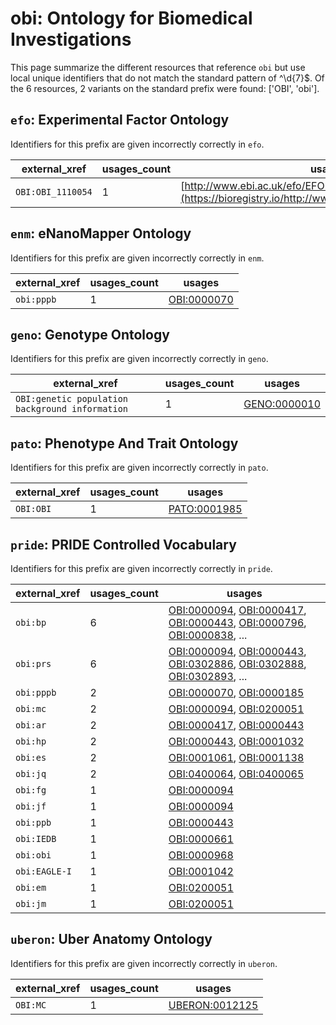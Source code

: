 # obi: Ontology for Biomedical Investigations

This page summarize the different resources that reference `obi`
but use local unique identifiers that do not match the standard pattern of
^\d{7}$. Of the 6 resources,
2 variants on the standard prefix were found: ['OBI', 'obi'].

## `efo`: Experimental Factor Ontology

Identifiers for this prefix are given incorrectly correctly in `efo`.

| external_xref     |   usages_count | usages                                                                                              |
|-------------------|----------------|-----------------------------------------------------------------------------------------------------|
| `OBI:OBI_1110054` |              1 | [http://www.ebi.ac.uk/efo/EFO:0005140](https://bioregistry.io/http://www.ebi.ac.uk/efo/EFO:0005140) |

## `enm`: eNanoMapper Ontology

Identifiers for this prefix are given incorrectly correctly in `enm`.

| external_xref   |   usages_count | usages                                            |
|-----------------|----------------|---------------------------------------------------|
| `obi:pppb`      |              1 | [OBI:0000070](https://bioregistry.io/OBI:0000070) |

## `geno`: Genotype Ontology

Identifiers for this prefix are given incorrectly correctly in `geno`.

| external_xref                                   |   usages_count | usages                                              |
|-------------------------------------------------|----------------|-----------------------------------------------------|
| `OBI:genetic population background information` |              1 | [GENO:0000010](https://bioregistry.io/GENO:0000010) |

## `pato`: Phenotype And Trait Ontology

Identifiers for this prefix are given incorrectly correctly in `pato`.

| external_xref   |   usages_count | usages                                              |
|-----------------|----------------|-----------------------------------------------------|
| `OBI:OBI`       |              1 | [PATO:0001985](https://bioregistry.io/PATO:0001985) |

## `pride`: PRIDE Controlled Vocabulary

Identifiers for this prefix are given incorrectly correctly in `pride`.

| external_xref   |   usages_count | usages                                                                                                                                                                                                                                                             |
|-----------------|----------------|--------------------------------------------------------------------------------------------------------------------------------------------------------------------------------------------------------------------------------------------------------------------|
| `obi:bp`        |              6 | [OBI:0000094](https://bioregistry.io/OBI:0000094), [OBI:0000417](https://bioregistry.io/OBI:0000417), [OBI:0000443](https://bioregistry.io/OBI:0000443), [OBI:0000796](https://bioregistry.io/OBI:0000796), [OBI:0000838](https://bioregistry.io/OBI:0000838), ... |
| `obi:prs`       |              6 | [OBI:0000094](https://bioregistry.io/OBI:0000094), [OBI:0000443](https://bioregistry.io/OBI:0000443), [OBI:0302886](https://bioregistry.io/OBI:0302886), [OBI:0302888](https://bioregistry.io/OBI:0302888), [OBI:0302893](https://bioregistry.io/OBI:0302893), ... |
| `obi:pppb`      |              2 | [OBI:0000070](https://bioregistry.io/OBI:0000070), [OBI:0000185](https://bioregistry.io/OBI:0000185)                                                                                                                                                               |
| `obi:mc`        |              2 | [OBI:0000094](https://bioregistry.io/OBI:0000094), [OBI:0200051](https://bioregistry.io/OBI:0200051)                                                                                                                                                               |
| `obi:ar`        |              2 | [OBI:0000417](https://bioregistry.io/OBI:0000417), [OBI:0000443](https://bioregistry.io/OBI:0000443)                                                                                                                                                               |
| `obi:hp`        |              2 | [OBI:0000443](https://bioregistry.io/OBI:0000443), [OBI:0001032](https://bioregistry.io/OBI:0001032)                                                                                                                                                               |
| `obi:es`        |              2 | [OBI:0001061](https://bioregistry.io/OBI:0001061), [OBI:0001138](https://bioregistry.io/OBI:0001138)                                                                                                                                                               |
| `obi:jq`        |              2 | [OBI:0400064](https://bioregistry.io/OBI:0400064), [OBI:0400065](https://bioregistry.io/OBI:0400065)                                                                                                                                                               |
| `obi:fg`        |              1 | [OBI:0000094](https://bioregistry.io/OBI:0000094)                                                                                                                                                                                                                  |
| `obi:jf`        |              1 | [OBI:0000094](https://bioregistry.io/OBI:0000094)                                                                                                                                                                                                                  |
| `obi:ppb`       |              1 | [OBI:0000443](https://bioregistry.io/OBI:0000443)                                                                                                                                                                                                                  |
| `obi:IEDB`      |              1 | [OBI:0000661](https://bioregistry.io/OBI:0000661)                                                                                                                                                                                                                  |
| `obi:obi`       |              1 | [OBI:0000968](https://bioregistry.io/OBI:0000968)                                                                                                                                                                                                                  |
| `obi:EAGLE-I`   |              1 | [OBI:0001042](https://bioregistry.io/OBI:0001042)                                                                                                                                                                                                                  |
| `obi:em`        |              1 | [OBI:0200051](https://bioregistry.io/OBI:0200051)                                                                                                                                                                                                                  |
| `obi:jm`        |              1 | [OBI:0200051](https://bioregistry.io/OBI:0200051)                                                                                                                                                                                                                  |

## `uberon`: Uber Anatomy Ontology

Identifiers for this prefix are given incorrectly correctly in `uberon`.

| external_xref   |   usages_count | usages                                                  |
|-----------------|----------------|---------------------------------------------------------|
| `OBI:MC`        |              1 | [UBERON:0012125](https://bioregistry.io/UBERON:0012125) |

